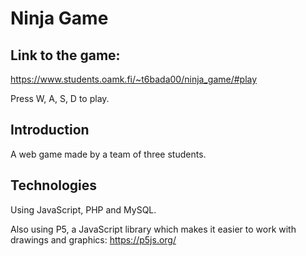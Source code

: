 # Ninja Game

## Link to the game: 
https://www.students.oamk.fi/~t6bada00/ninja_game/#play

Press W, A, S, D to play.

## Introduction 
A web game made by a team of three students.

## Technologies
Using JavaScript, PHP and MySQL. 

Also using P5, a JavaScript library which makes it easier to work with drawings and graphics: 
https://p5js.org/
